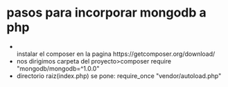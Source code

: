 <h1>pasos para incorporar mongodb a php</h1>
<ul>
<li></li>instalar el composer en la pagina https://getcomposer.org/download/</li>
<li>nos dirigimos carpeta del proyecto>composer require "mongodb/mongodb=^1.0.0"</li> 
<li>directorio raiz(index.php) se pone:
    require_once "vendor/autoload.php"</li>
</ul>